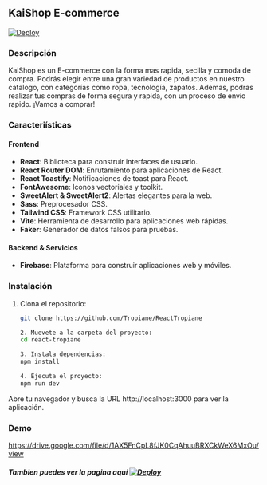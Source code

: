 ## KaiShop E-commerce
[![Deploy](https://vercel.com/button)](https://react-tropiane.vercel.app/)

### Descripción
KaiShop es un E-commerce con la forma mas rapida, secilla y comoda de compra. Podrás elegir entre una gran variedad de productos en nuestro catalogo, con categorías como ropa, tecnología, zapatos. Ademas, podras realizar tus compras de forma segura y rapida, con un proceso de envío rapido. ¡Vamos a comprar!

### Caracteriísticas


#### Frontend

- **React**: Biblioteca para construir interfaces de usuario.
- **React Router DOM**: Enrutamiento para aplicaciones de React.
- **React Toastify**: Notificaciones de toast para React.
- **FontAwesome**: Iconos vectoriales y toolkit.
- **SweetAlert & SweetAlert2**: Alertas elegantes para la web.
- **Sass**: Preprocesador CSS.
- **Tailwind CSS**: Framework CSS utilitario.
- **Vite**: Herramienta de desarrollo para aplicaciones web rápidas.
- **Faker**: Generador de datos falsos para pruebas.

#### Backend & Servicios

- **Firebase**: Plataforma para construir aplicaciones web y móviles.

### Instalación
1. Clona el repositorio:
   ```bash
   git clone https://github.com/Tropiane/ReactTropiane

   2. Muevete a la carpeta del proyecto:
   cd react-tropiane

   3. Instala dependencias:
   npm install
   
   4. Ejecuta el proyecto:
   npm run dev
Abre tu navegador y busca la URL http://localhost:3000 para ver la aplicación.

### Demo

https://drive.google.com/file/d/1AX5FnCpL8fJK0CqAhuuBRXCkWeX6MxOu/view
##### Tambien puedes ver la pagina aquí [![Deploy](https://vercel.com/button)](https://react-tropiane.vercel.app/)
